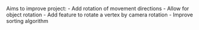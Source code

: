 Aims to improve project:
    - Add rotation of movement directions
    - Allow for object rotation
    - Add feature to rotate a vertex by camera rotation
    - Improve sorting algorithm
